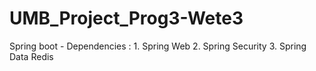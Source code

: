 # UMB_Project_Prog3-Wete3

Spring boot - Dependencies :  1. Spring Web
                              2. Spring Security
                              3. Spring Data Redis
